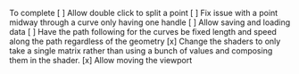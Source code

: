 To complete
[ ] Allow double click to split a point
[ ] Fix issue with a point midway through a curve only having one handle
[ ] Allow saving and loading data
[ ] Have the path following for the curves be fixed length and
    speed along the path regardless of the geometry
[x] Change the shaders to only take a single matrix rather than using a
    bunch of values and composing them in the shader.
[x] Allow moving the viewport 

